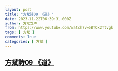 ```yaml
---
layout: post
title: "方斌詩09 《道》"
date: 2023-11-22T06:39:31.000Z
author: 方斌之声
from: https://www.youtube.com/watch?v=6BTOx2Ttvgk
tags: [ 方斌 ]
comments: True
categories: [ 方斌 ]
---
```

<!--1700635171000-->
[方斌詩09 《道》](https://www.youtube.com/watch?v=6BTOx2Ttvgk)
------

<div>

</div>
